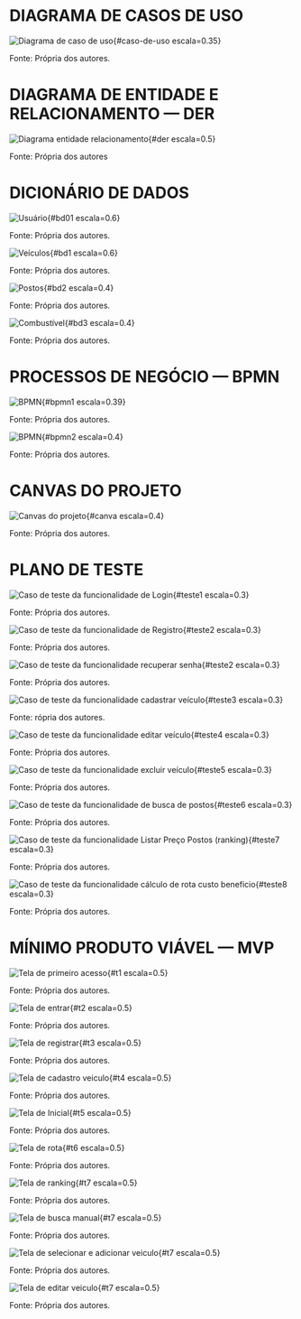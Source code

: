 # DIAGRAMA DE CASOS DE USO 

![Diagrama de caso de uso](imagens/caso%20de%20uso.jpeg){#caso-de-uso escala=0.35}

Fonte: Própria dos autores.

# DIAGRAMA DE ENTIDADE E RELACIONAMENTO — DER 

![Diagrama entidade relacionamento](imagens/der.jpeg){#der escala=0.5}

Fonte: Própria dos autores

# DICIONÁRIO DE DADOS 

![Usuário](imagens/bd01.png){#bd01 escala=0.6}

Fonte: Própria dos autores.

![Veículos](imagens/bd1.png){#bd1 escala=0.6}

Fonte: Própria dos autores.

![Postos](imagens/bd2.png){#bd2 escala=0.4}

Fonte: Própria dos autores.

![Combustível](imagens/unknown.png){#bd3 escala=0.4}

Fonte: Própria dos autores.

# PROCESSOS DE NEGÓCIO — BPMN

![BPMN](imagens/bpmn1.jpeg){#bpmn1 escala=0.39}

Fonte: Própria dos autores.

![BPMN](imagens/bpmn2.jpeg){#bpmn2 escala=0.4}

Fonte: Própria dos autores.

# CANVAS DO PROJETO

![Canvas do projeto](imagens/canva.jpeg){#canva escala=0.4}

Fonte: Própria dos autores.

# PLANO DE TESTE 

![Caso de teste da funcionalidade de Login ](imagens/teste1.jpeg){#teste1  escala=0.3}

Fonte: Própria dos autores.

![Caso de teste da funcionalidade de Registro](imagens/teste2.jpeg){#teste2  escala=0.3}

Fonte: Própria dos autores.

![Caso de teste da funcionalidade recuperar senha ](imagens/teste3.jpeg){#teste2  escala=0.3}

Fonte: Própria dos autores.

![Caso de teste da funcionalidade cadastrar veículo](imagens/teste3.jpeg){#teste3  escala=0.3}

Fonte: rópria dos autores.

![Caso de teste da funcionalidade editar veículo ](imagens/teste4.jpeg){#teste4  escala=0.3}

Fonte: Própria dos autores.

![Caso de teste da funcionalidade excluir veículo](imagens/teste5.jpeg){#teste5  escala=0.3}

Fonte: Própria dos autores.

![Caso de teste da funcionalidade de busca de postos](imagens/teste6.jpeg){#teste6  escala=0.3}

Fonte: Própria dos autores.

![Caso de teste da funcionalidade Listar Preço Postos (ranking)](imagens/teste7.jpeg){#teste7  escala=0.3}

Fonte: Própria dos autores.

![Caso de teste da funcionalidade cálculo de rota custo beneficio](imagens/teste8.jpeg){#teste8  escala=0.3}

Fonte: Própria dos autores.

# MÍNIMO PRODUTO VIÁVEL — MVP

![Tela de primeiro acesso ](imagens/t1.png){#t1 escala=0.5}

Fonte: Própria dos autores.

![Tela de entrar](imagens/t2.png){#t2 escala=0.5}

Fonte: Própria dos autores.

![Tela de registrar](imagens/tregister.png){#t3 escala=0.5}

Fonte: Própria dos autores.

![Tela de cadastro veiculo](imagens/tcadastrarV.png){#t4 escala=0.5}

Fonte: Própria dos autores.

![Tela de Inicial](imagens/inicio.png){#t5 escala=0.5}

Fonte: Própria dos autores.

![Tela de rota](imagens/mapa.png){#t6 escala=0.5}

Fonte: Própria dos autores.

![Tela de ranking](imagens/rank.png){#t7 escala=0.5}

Fonte: Própria dos autores.

![Tela de busca manual](imagens/mapacompleto.png){#t7 escala=0.5}

Fonte: Própria dos autores.

![Tela de selecionar e adicionar veiculo](imagens/selecionarveiculo.png){#t7 escala=0.5}

Fonte: Própria dos autores.

![Tela de editar veiculo](imagens/EditarVeiculo.png){#t7 escala=0.5}

Fonte: Própria dos autores.